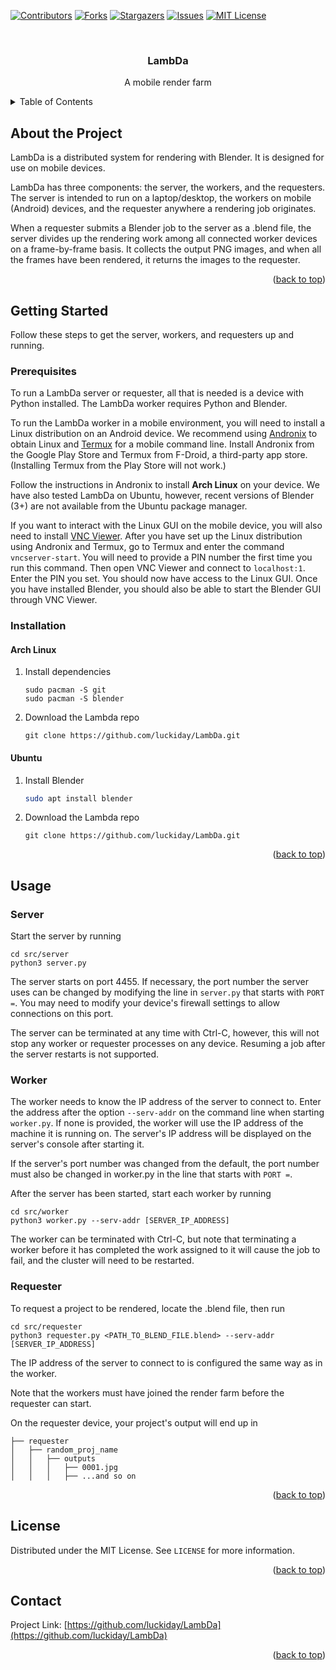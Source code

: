 <div id="top"></div>
<!--
*** Thanks for checking out the Best-README-Template. If you have a suggestion
*** that would make this better, please fork the repo and create a pull request
*** or simply open an issue with the tag "enhancement".
*** Don't forget to give the project a star!
*** Thanks again! Now go create something AMAZING! :D
-->



<!-- PROJECT SHIELDS -->
<!--
*** I'm using markdown "reference style" links for readability.
*** Reference links are enclosed in brackets [ ] instead of parentheses ( ).
*** See the bottom of this document for the declaration of the reference variables
*** for contributors-url, forks-url, etc. This is an optional, concise syntax you may use.
*** https://www.markdownguide.org/basic-syntax/#reference-style-links
-->
[![Contributors][contributors-shield]][contributors-url]
[![Forks][forks-shield]][forks-url]
[![Stargazers][stars-shield]][stars-url]
[![Issues][issues-shield]][issues-url]
[![MIT License][license-shield]][license-url]



<!-- PROJECT LOGO -->
<br />
<div align="center">
  <!-- <a href="https://github.com/luckiday/LambDa">
    <img src="images/logo.png" alt="Logo" width="80" height="80">
  </a> -->

<h3 align="center">LambDa</h3>

  <p align="center">
    A mobile render farm
    <br />
    <!-- <a href="https://github.com/luckiday/LambDa"><strong>Explore the docs »</strong></a>
    <br />
    <br />
    <a href="https://github.com/luckiday/LambDa">View Demo</a>
    ·
    <a href="https://github.com/luckiday/LambDa/issues">Report Bug</a>
    ·
    <a href="https://github.com/luckiday/LambDa/issues">Request Feature</a> -->
  </p>
</div>



<!-- TABLE OF CONTENTS -->
<details>
  <summary>Table of Contents</summary>
  <ol>
    <li>
      <a href="#about-the-project">About the Project</a>
      <!-- <ul>
        <li><a href="#built-with">Built With</a></li>
      </ul> -->
    </li>
    <li>
      <a href="#getting-started">Getting Started</a>
      <ul>
        <li><a href="#prerequisites">Prerequisites</a></li>
        <li><a href="#installation">Installation</a></li>
      </ul>
    </li>
    <li><a href="#usage">Usage</a></li>
    <!-- <li><a href="#roadmap">Roadmap</a></li>
    <li><a href="#contributing">Contributing</a></li> -->
    <li><a href="#license">License</a></li>
    <li><a href="#contact">Contact</a></li>
    <!-- <li><a href="#acknowledgments">Acknowledgments</a></li> -->
  </ol>
</details>



<!-- ABOUT THE PROJECT -->
## About the Project

LambDa is a distributed system for rendering with Blender. It is designed for use on mobile devices.

LambDa has three components: the server, the workers, and the requesters. The server is intended to run on a laptop/desktop, the workers on mobile (Android) devices, and the requester anywhere a rendering job originates.

When a requester submits a Blender job to the server as a .blend file, the server divides up the rendering work among all connected worker devices on a frame-by-frame basis. It collects the output PNG images, and when all the frames have been rendered, it returns the images to the requester.

<!-- [![Product Name Screen Shot][product-screenshot]](https://example.com)

Here's a blank template to get started: To avoid retyping too much info. Do a search and replace with your text editor for the following: `github_username`, `repo_name`, `email_client`, `email`, `project_title`, `project_description` -->

<p align="right">(<a href="#top">back to top</a>)</p>




<!-- GETTING STARTED -->
## Getting Started

Follow these steps to get the server, workers, and requesters up and running.

### Prerequisites

To run a LambDa server or requester, all that is needed is a device with Python installed. The LambDa worker requires Python and Blender.

To run the LambDa worker in a mobile environment, you will need to install a Linux distribution on an Android device. We recommend using [Andronix](https://play.google.com/store/apps/details?id=studio.com.techriz.andronix&hl=en_US&gl=US) to obtain Linux and [Termux](https://f-droid.org/en/packages/com.termux/) for a mobile command line. Install Andronix from the Google Play Store and Termux from F-Droid, a third-party app store. (Installing Termux from the Play Store will not work.)

Follow the instructions in Andronix to install **Arch Linux** on your device. We have also tested LambDa on Ubuntu, however, recent versions of Blender (3+) are not available from the Ubuntu package manager.

If you want to interact with the Linux GUI on the mobile device, you will also need to install [VNC Viewer](https://play.google.com/store/apps/details?id=com.realvnc.viewer.android&hl=en_US&gl=US). After you have set up the Linux distribution using Andronix and Termux, go to Termux and enter the command `vncserver-start`. You will need to provide a PIN number the first time you run this command. Then open VNC Viewer and connect to `localhost:1`. Enter the PIN you set. You should now have access to the Linux GUI. Once you have installed Blender, you should also be able to start the Blender GUI through VNC Viewer.

### Installation

#### Arch Linux
1. Install dependencies
    ```
    sudo pacman -S git
    sudo pacman -S blender
    ```

2. Download the Lambda repo
    ```
    git clone https://github.com/luckiday/LambDa.git
    ```

#### Ubuntu
1. Install Blender
    ```sh
    sudo apt install blender
    ```

2. Download the Lambda repo
    ```
    git clone https://github.com/luckiday/LambDa.git
    ```


<p align="right">(<a href="#top">back to top</a>)</p>



<!-- USAGE EXAMPLES -->
## Usage

<!-- Use this space to show useful examples of how a project can be used. Additional screenshots, code examples and demos work well in this space. You may also link to more resources. -->

### Server

Start the server by running
```
cd src/server
python3 server.py
```

The server starts on port 4455. If necessary, the port number the server uses can be changed by modifying the line in `server.py` that starts with `PORT =`. You may need to modify your device's firewall settings to allow connections on this port.


The server can be terminated at any time with Ctrl-C, however, this will not stop any worker or requester processes on any device. Resuming a job after the server restarts is not  supported.

### Worker

The worker needs to know the IP address of the server to connect to. Enter the address after the option `--serv-addr` on the command line when starting `worker.py`. If none is provided, the worker will use the IP address of the machine it is running on. The server's IP address will be displayed on the server's console after starting it.

If the server's port number was changed from the default, the port number must also be changed in worker.py in the line that starts with `PORT =`.

After the server has been started, start each worker by running
```
cd src/worker
python3 worker.py --serv-addr [SERVER_IP_ADDRESS]
```

The worker can be terminated with Ctrl-C, but note that terminating a worker before it has completed the work assigned to it will cause the job to fail, and the cluster will need to be restarted.

### Requester

To request a project to be rendered, locate the .blend file, then run

```
cd src/requester
python3 requester.py <PATH_TO_BLEND_FILE.blend> --serv-addr [SERVER_IP_ADDRESS]
```
The IP address of the server to connect to is configured the same way as in the worker.

Note that the workers must have joined the render farm before the requester can start.

On the requester device, your project's output will end up in
```
├── requester
│   ├── random_proj_name
│   │   ├── outputs
│   │   │   ├── 0001.jpg
│   │   │   ├── ...and so on
```

<!-- _For more examples, please refer to the [Documentation](https://example.com)_ -->

<p align="right">(<a href="#top">back to top</a>)</p>



<!-- ROADMAP -->
<!-- ## Roadmap

- [ ] Feature 1
- [ ] Feature 2
- [ ] Feature 3
    - [ ] Nested Feature

See the [open issues](https://github.com/luckiday/LambDa/issues) for a full list of proposed features (and known issues).

<p align="right">(<a href="#top">back to top</a>)</p> -->



<!-- CONTRIBUTING -->
<!-- ## Contributing

Contributions are what make the open source community such an amazing place to learn, inspire, and create. Any contributions you make are **greatly appreciated**.

If you have a suggestion that would make this better, please fork the repo and create a pull request. You can also simply open an issue with the tag "enhancement".
Don't forget to give the project a star! Thanks again!

1. Fork the Project
2. Create your Feature Branch (`git checkout -b feature/AmazingFeature`)
3. Commit your Changes (`git commit -m 'Add some AmazingFeature'`)
4. Push to the Branch (`git push origin feature/AmazingFeature`)
5. Open a Pull Request -->

<!-- <p align="right">(<a href="#top">back to top</a>)</p> -->



<!-- LICENSE -->
## License

Distributed under the MIT License. See `LICENSE` for more information.

<p align="right">(<a href="#top">back to top</a>)</p>



<!-- CONTACT -->
## Contact

<!-- Your Name - email@email_client.com -->

Project Link: [https://github.com/luckiday/LambDa](https://github.com/luckiday/LambDa)

<p align="right">(<a href="#top">back to top</a>)</p>



<!-- ACKNOWLEDGMENTS -->
<!-- ## Acknowledgments

* []()
* []()
* []()

<p align="right">(<a href="#top">back to top</a>)</p> -->



<!-- MARKDOWN LINKS & IMAGES -->
<!-- https://www.markdownguide.org/basic-syntax/#reference-style-links -->
[contributors-shield]: https://img.shields.io/github/contributors/luckiday/LambDa.svg?style=for-the-badge
[contributors-url]: https://github.com/luckiday/LambDa/graphs/contributors
[forks-shield]: https://img.shields.io/github/forks/luckiday/LambDa.svg?style=for-the-badge
[forks-url]: https://github.com/luckiday/LambDa/network/members
[stars-shield]: https://img.shields.io/github/stars/luckiday/LambDa.svg?style=for-the-badge
[stars-url]: https://github.com/luckiday/LambDa/stargazers
[issues-shield]: https://img.shields.io/github/issues/luckiday/LambDa.svg?style=for-the-badge
[issues-url]: https://github.com/luckiday/LambDa/issues
[license-shield]: https://img.shields.io/github/license/luckiday/LambDa.svg?style=for-the-badge
[license-url]: https://github.com/luckiday/LambDa/blob/master/LICENSE.txt
[product-screenshot]: images/screenshot.png